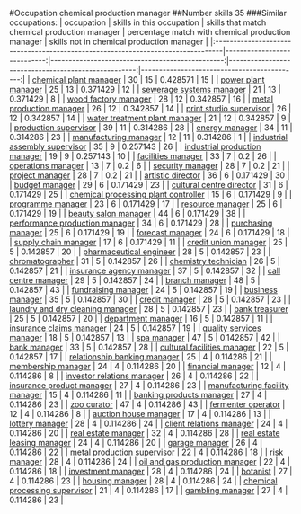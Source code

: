 #Occupation chemical production manager
##Number skills 35
###Similar occupations:
| occupation                                                                      |   skills in this occupation |   skills that match chemical production manager |   percentage match with chemical production manager |   skills not in chemical production manager |
|:--------------------------------------------------------------------------------|----------------------------:|------------------------------------------------:|----------------------------------------------------:|--------------------------------------------:|
| [chemical plant manager](chemical_plant_manager.md)                             |                          30 |                                              15 |                                            0.428571 |                                          15 |
| [power plant manager](power_plant_manager.md)                                   |                          25 |                                              13 |                                            0.371429 |                                          12 |
| [sewerage systems manager](sewerage_systems_manager.md)                         |                          21 |                                              13 |                                            0.371429 |                                           8 |
| [wood factory manager](wood_factory_manager.md)                                 |                          28 |                                              12 |                                            0.342857 |                                          16 |
| [metal production manager](metal_production_manager.md)                         |                          26 |                                              12 |                                            0.342857 |                                          14 |
| [print studio supervisor](print_studio_supervisor.md)                           |                          26 |                                              12 |                                            0.342857 |                                          14 |
| [water treatment plant manager](water_treatment_plant_manager.md)               |                          21 |                                              12 |                                            0.342857 |                                           9 |
| [production supervisor](production_supervisor.md)                               |                          39 |                                              11 |                                            0.314286 |                                          28 |
| [energy manager](energy_manager.md)                                             |                          34 |                                              11 |                                            0.314286 |                                          23 |
| [manufacturing manager](manufacturing_manager.md)                               |                          12 |                                              11 |                                            0.314286 |                                           1 |
| [industrial assembly supervisor](industrial_assembly_supervisor.md)             |                          35 |                                               9 |                                            0.257143 |                                          26 |
| [industrial production manager](industrial_production_manager.md)               |                          19 |                                               9 |                                            0.257143 |                                          10 |
| [facilities manager](facilities_manager.md)                                     |                          33 |                                               7 |                                            0.2      |                                          26 |
| [operations manager](operations_manager.md)                                     |                          13 |                                               7 |                                            0.2      |                                           6 |
| [security manager](security_manager.md)                                         |                          28 |                                               7 |                                            0.2      |                                          21 |
| [project manager](project_manager.md)                                           |                          28 |                                               7 |                                            0.2      |                                          21 |
| [artistic director](artistic_director.md)                                       |                          36 |                                               6 |                                            0.171429 |                                          30 |
| [budget manager](budget_manager.md)                                             |                          29 |                                               6 |                                            0.171429 |                                          23 |
| [cultural centre director](cultural_centre_director.md)                         |                          31 |                                               6 |                                            0.171429 |                                          25 |
| [chemical processing plant controller](chemical_processing_plant_controller.md) |                          15 |                                               6 |                                            0.171429 |                                           9 |
| [programme manager](programme_manager.md)                                       |                          23 |                                               6 |                                            0.171429 |                                          17 |
| [resource manager](resource_manager.md)                                         |                          25 |                                               6 |                                            0.171429 |                                          19 |
| [beauty salon manager](beauty_salon_manager.md)                                 |                          44 |                                               6 |                                            0.171429 |                                          38 |
| [performance production manager](performance_production_manager.md)             |                          34 |                                               6 |                                            0.171429 |                                          28 |
| [purchasing manager](purchasing_manager.md)                                     |                          25 |                                               6 |                                            0.171429 |                                          19 |
| [forecast manager](forecast_manager.md)                                         |                          24 |                                               6 |                                            0.171429 |                                          18 |
| [supply chain manager](supply_chain_manager.md)                                 |                          17 |                                               6 |                                            0.171429 |                                          11 |
| [credit union manager](credit_union_manager.md)                                 |                          25 |                                               5 |                                            0.142857 |                                          20 |
| [pharmaceutical engineer](pharmaceutical_engineer.md)                           |                          28 |                                               5 |                                            0.142857 |                                          23 |
| [chromatographer](chromatographer.md)                                           |                          31 |                                               5 |                                            0.142857 |                                          26 |
| [chemistry technician](chemistry_technician.md)                                 |                          26 |                                               5 |                                            0.142857 |                                          21 |
| [insurance agency manager](insurance_agency_manager.md)                         |                          37 |                                               5 |                                            0.142857 |                                          32 |
| [call centre manager](call_centre_manager.md)                                   |                          29 |                                               5 |                                            0.142857 |                                          24 |
| [branch manager](branch_manager.md)                                             |                          48 |                                               5 |                                            0.142857 |                                          43 |
| [fundraising manager](fundraising_manager.md)                                   |                          24 |                                               5 |                                            0.142857 |                                          19 |
| [business manager](business_manager.md)                                         |                          35 |                                               5 |                                            0.142857 |                                          30 |
| [credit manager](credit_manager.md)                                             |                          28 |                                               5 |                                            0.142857 |                                          23 |
| [laundry and dry cleaning manager](laundry_and_dry_cleaning_manager.md)         |                          28 |                                               5 |                                            0.142857 |                                          23 |
| [bank treasurer](bank_treasurer.md)                                             |                          25 |                                               5 |                                            0.142857 |                                          20 |
| [department manager](department_manager.md)                                     |                          16 |                                               5 |                                            0.142857 |                                          11 |
| [insurance claims manager](insurance_claims_manager.md)                         |                          24 |                                               5 |                                            0.142857 |                                          19 |
| [quality services manager](quality_services_manager.md)                         |                          18 |                                               5 |                                            0.142857 |                                          13 |
| [spa manager](spa_manager.md)                                                   |                          47 |                                               5 |                                            0.142857 |                                          42 |
| [bank manager](bank_manager.md)                                                 |                          33 |                                               5 |                                            0.142857 |                                          28 |
| [cultural facilities manager](cultural_facilities_manager.md)                   |                          22 |                                               5 |                                            0.142857 |                                          17 |
| [relationship banking manager](relationship_banking_manager.md)                 |                          25 |                                               4 |                                            0.114286 |                                          21 |
| [membership manager](membership_manager.md)                                     |                          24 |                                               4 |                                            0.114286 |                                          20 |
| [financial manager](financial_manager.md)                                       |                          12 |                                               4 |                                            0.114286 |                                           8 |
| [investor relations manager](investor_relations_manager.md)                     |                          26 |                                               4 |                                            0.114286 |                                          22 |
| [insurance product manager](insurance_product_manager.md)                       |                          27 |                                               4 |                                            0.114286 |                                          23 |
| [manufacturing facility manager](manufacturing_facility_manager.md)             |                          15 |                                               4 |                                            0.114286 |                                          11 |
| [banking products manager](banking_products_manager.md)                         |                          27 |                                               4 |                                            0.114286 |                                          23 |
| [zoo curator](zoo_curator.md)                                                   |                          47 |                                               4 |                                            0.114286 |                                          43 |
| [fermenter operator](fermenter_operator.md)                                     |                          12 |                                               4 |                                            0.114286 |                                           8 |
| [auction house manager](auction_house_manager.md)                               |                          17 |                                               4 |                                            0.114286 |                                          13 |
| [lottery manager](lottery_manager.md)                                           |                          28 |                                               4 |                                            0.114286 |                                          24 |
| [client relations manager](client_relations_manager.md)                         |                          24 |                                               4 |                                            0.114286 |                                          20 |
| [real estate manager](real_estate_manager.md)                                   |                          32 |                                               4 |                                            0.114286 |                                          28 |
| [real estate leasing manager](real_estate_leasing_manager.md)                   |                          24 |                                               4 |                                            0.114286 |                                          20 |
| [garage manager](garage_manager.md)                                             |                          26 |                                               4 |                                            0.114286 |                                          22 |
| [metal production supervisor](metal_production_supervisor.md)                   |                          22 |                                               4 |                                            0.114286 |                                          18 |
| [risk manager](risk_manager.md)                                                 |                          28 |                                               4 |                                            0.114286 |                                          24 |
| [oil and gas production manager](oil_and_gas_production_manager.md)             |                          22 |                                               4 |                                            0.114286 |                                          18 |
| [investment manager](investment_manager.md)                                     |                          28 |                                               4 |                                            0.114286 |                                          24 |
| [botanist](botanist.md)                                                         |                          27 |                                               4 |                                            0.114286 |                                          23 |
| [housing manager](housing_manager.md)                                           |                          28 |                                               4 |                                            0.114286 |                                          24 |
| [chemical processing supervisor](chemical_processing_supervisor.md)             |                          21 |                                               4 |                                            0.114286 |                                          17 |
| [gambling manager](gambling_manager.md)                                         |                          27 |                                               4 |                                            0.114286 |                                          23 |
